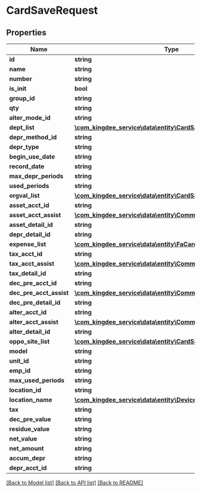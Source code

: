 # CardSaveRequest

## Properties
Name | Type | Description | Notes
------------ | ------------- | ------------- | -------------
**id** | **string** |  | [optional] 
**name** | **string** |  | [optional] 
**number** | **string** |  | [optional] 
**is_init** | **bool** |  | [optional] 
**group_id** | **string** |  | [optional] 
**qty** | **string** |  | [optional] 
**alter_mode_id** | **string** |  | [optional] 
**dept_list** | [**\com_kingdee_service\data\entity\CardSaveRequestDeptlist[]**](CardSaveRequestDeptlist.md) |  | [optional] 
**depr_method_id** | **string** |  | [optional] 
**depr_type** | **string** |  | [optional] 
**begin_use_date** | **string** |  | [optional] 
**record_date** | **string** |  | [optional] 
**max_depr_periods** | **string** |  | [optional] 
**used_periods** | **string** |  | [optional] 
**orgval_list** | [**\com_kingdee_service\data\entity\CardSaveRequestOrgvallist[]**](CardSaveRequestOrgvallist.md) |  | [optional] 
**asset_acct_id** | **string** |  | [optional] 
**asset_acct_assist** | [**\com_kingdee_service\data\entity\CommonAssist[]**](CommonAssist.md) |  | [optional] 
**asset_detail_id** | **string** |  | [optional] 
**depr_detail_id** | **string** |  | [optional] 
**expense_list** | [**\com_kingdee_service\data\entity\FaCardExpenselist[]**](FaCardExpenselist.md) |  | [optional] 
**tax_acct_id** | **string** |  | [optional] 
**tax_acct_assist** | [**\com_kingdee_service\data\entity\CommonAssist[]**](CommonAssist.md) |  | [optional] 
**tax_detail_id** | **string** |  | [optional] 
**dec_pre_acct_id** | **string** |  | [optional] 
**dec_pre_acct_assist** | [**\com_kingdee_service\data\entity\CommonAssist[]**](CommonAssist.md) |  | [optional] 
**dec_pre_detail_id** | **string** |  | [optional] 
**alter_acct_id** | **string** |  | [optional] 
**alter_acct_assist** | [**\com_kingdee_service\data\entity\CommonAssist[]**](CommonAssist.md) |  | [optional] 
**alter_detail_id** | **string** |  | [optional] 
**oppo_site_list** | [**\com_kingdee_service\data\entity\CardSaveRequestOppositelist[]**](CardSaveRequestOppositelist.md) |  | [optional] 
**model** | **string** |  | [optional] 
**unit_id** | **string** |  | [optional] 
**emp_id** | **string** |  | [optional] 
**max_used_periods** | **string** |  | [optional] 
**location_id** | **string** |  | [optional] 
**location_name** | [**\com_kingdee_service\data\entity\Devicelist[]**](Devicelist.md) |  | [optional] 
**tax** | **string** |  | [optional] 
**dec_pre_value** | **string** |  | [optional] 
**residue_value** | **string** |  | [optional] 
**net_value** | **string** |  | [optional] 
**net_amount** | **string** |  | [optional] 
**accum_depr** | **string** |  | [optional] 
**depr_acct_id** | **string** |  | [optional] 

[[Back to Model list]](../README.md#documentation-for-models) [[Back to API list]](../README.md#documentation-for-api-endpoints) [[Back to README]](../README.md)


